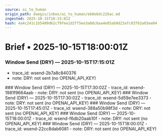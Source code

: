 ```yaml
---
source: ai_to_human
origin_path: daegis/inbox/ai_to_human/eb0e6dc226ac.md
ingested: 2025-10-15T18:15:01Z
hash: 4a4c241c1b5409d62c79fee1d2ff5ee3a0dc6aa4e85ab9d23afc03763a03ee04
---
```

# Brief • 2025-10-15T18:00:01Z

### Window Send (DRY) — 2025-10-15T17:15:01Z
- trace_id: wsend-2b7a8c840376
- note: DRY: not sent (no OPENAI_API_KEY)

<bundle snapshot omitted>
### Window Send (DRY) — 2025-10-15T17:30:02Z
- trace_id: wsend-1981f9664aab
- note: DRY: not sent (no OPENAI_API_KEY)

<bundle snapshot omitted>
### Window Send (DRY) — 2025-10-15T17:30:02Z
- trace_id: wsend-5d59e7ee3373
- note: DRY: not sent (no OPENAI_API_KEY)

<bundle snapshot omitted>
### Window Send (DRY) — 2025-10-15T17:45:01Z
- trace_id: wsend-388a50b98f3d
- note: DRY: not sent (no OPENAI_API_KEY)

<bundle snapshot omitted>
### Window Send (DRY) — 2025-10-15T18:00:01Z
- trace_id: wsend-f6db20aab10f
- note: DRY: not sent (no OPENAI_API_KEY)

<bundle snapshot omitted>
### Window Send (DRY) — 2025-10-15T18:00:01Z
- trace_id: wsend-22cc8dab6081
- note: DRY: not sent (no OPENAI_API_KEY)

<bundle snapshot omitted>

